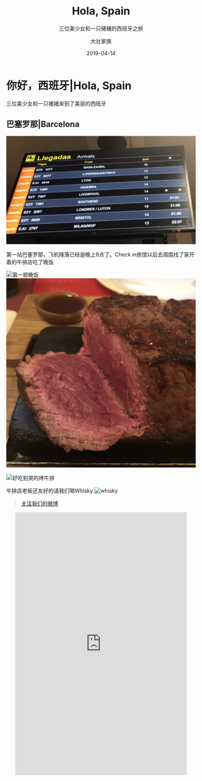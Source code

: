 ﻿---
layout:     post
title:      Hola, Spain
subtitle:   三位美少女和一只猪猪的西班牙之旅
date:       2019-04-14
author:     大壮家族
header-img: img/BackG2.jpg
catalog: false
tags:
    - Spain
---

# 你好，西班牙|Hola, Spain
三位美少女和一只猪猪来到了美丽的西班牙

## 巴塞罗那|Barcelona


![Arrived](https://raw.githubusercontent.com/bigstrongfamily/bigstrongfamily.github.io/master/img/Screenshot_2019-04-15-01-20-53-262_com.miui.video.png)


第一站巴塞罗那，飞机降落已经是晚上9点了。Check in旅馆以后去周围找了家开着的牛排店吃了晚饭




![第一顿晚饭](https://raw.githubusercontent.com/bigstrongfamily/bigstrongfamily.github.io/master/img/IMG_20190414_225421.jpg)
![好吃到哭的烤牛排](https://raw.githubusercontent.com/bigstrongfamily/bigstrongfamily.github.io/master/img/mmexport1555285419457.jpg)

![好吃到哭的烤牛排](https://raw.githubusercontent.com/bigstrongfamily/bigstrongfamily.github.io/master/img/mmexport1555285677549.jpg)

牛排店老板还友好的请我们喝Whisky
![whisky](https://raw.githubusercontent.com/bigstrongfamily/bigstrongfamily.github.io/master/img/mmexport1555285438131.jpg)







>[关注我们的微博](https://www.weibo.com/u/5896108037)
<div id="weibo" class="panel">  
    <ul class="panel_body">  
        <iframe id="weibo" style="width:95%; height:700px;" frameborder="0" scrolling="no" src="https://www.weibo.com/u/5896108037?from=myfollow_all&is_all=1"></iframe>  
    </ul>  
</div>

